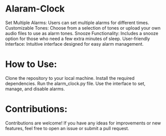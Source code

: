 # Alaram-Clock
Set Multiple Alarms: Users can set multiple alarms for different times.
Customizable Tones: Choose from a selection of tones or upload your own audio files to use as alarm tones.
Snooze Functionality: Includes a snooze option for those who need a few extra minutes of sleep.
User-friendly Interface: Intuitive interface designed for easy alarm management.
# How to Use:
Clone the repository to your local machine.
Install the required dependencies.
Run the alarm_clock.py file.
Use the interface to set, manage, and disable alarms.
# Contributions:
Contributions are welcome! If you have any ideas for improvements or new features, feel free to open an issue or submit a pull request.
